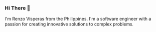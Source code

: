### Hi There 👋

I'm Renzo Visperas from the Philippines. I'm a software engineer with a passion for creating innovative solutions to complex problems.
